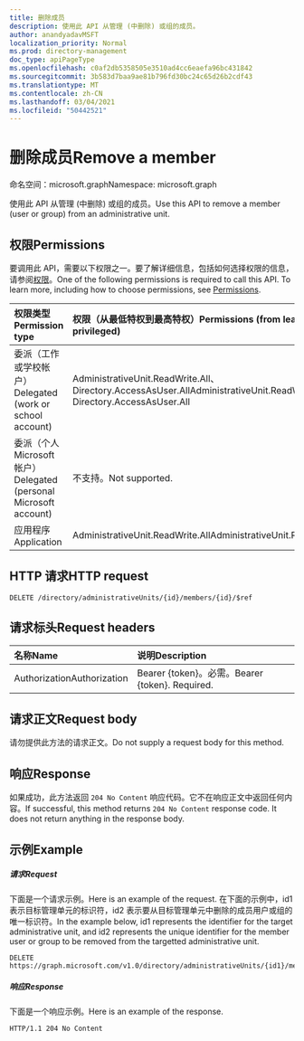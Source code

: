 ```yaml
---
title: 删除成员
description: 使用此 API 从管理 (中删除) 或组的成员。
author: anandyadavMSFT
localization_priority: Normal
ms.prod: directory-management
doc_type: apiPageType
ms.openlocfilehash: c0af2db5358505e3510ad4cc6eaefa96bc431842
ms.sourcegitcommit: 3b583d7baa9ae81b796fd30bc24c65d26b2cdf43
ms.translationtype: MT
ms.contentlocale: zh-CN
ms.lasthandoff: 03/04/2021
ms.locfileid: "50442521"
---
```

# <a name="remove-a-member"></a><span data-ttu-id="db42d-103">删除成员</span><span class="sxs-lookup"><span data-stu-id="db42d-103">Remove a member</span></span>

<span data-ttu-id="db42d-104">命名空间：microsoft.graph</span><span class="sxs-lookup"><span data-stu-id="db42d-104">Namespace: microsoft.graph</span></span>

<span data-ttu-id="db42d-105">使用此 API 从管理 (中删除) 或组的成员。</span><span class="sxs-lookup"><span data-stu-id="db42d-105">Use this API to remove a member (user or group) from an administrative unit.</span></span>

## <a name="permissions"></a><span data-ttu-id="db42d-106">权限</span><span class="sxs-lookup"><span data-stu-id="db42d-106">Permissions</span></span>
<span data-ttu-id="db42d-p101">要调用此 API，需要以下权限之一。要了解详细信息，包括如何选择权限的信息，请参阅[权限](/graph/permissions-reference)。</span><span class="sxs-lookup"><span data-stu-id="db42d-p101">One of the following permissions is required to call this API. To learn more, including how to choose permissions, see [Permissions](/graph/permissions-reference).</span></span>


|<span data-ttu-id="db42d-109">权限类型</span><span class="sxs-lookup"><span data-stu-id="db42d-109">Permission type</span></span>      | <span data-ttu-id="db42d-110">权限（从最低特权到最高特权）</span><span class="sxs-lookup"><span data-stu-id="db42d-110">Permissions (from least to most privileged)</span></span>              |
|:--------------------|:---------------------------------------------------------|
|<span data-ttu-id="db42d-111">委派（工作或学校帐户）</span><span class="sxs-lookup"><span data-stu-id="db42d-111">Delegated (work or school account)</span></span> | <span data-ttu-id="db42d-112">AdministrativeUnit.ReadWrite.All、Directory.AccessAsUser.All</span><span class="sxs-lookup"><span data-stu-id="db42d-112">AdministrativeUnit.ReadWrite.All, Directory.AccessAsUser.All</span></span>    |
|<span data-ttu-id="db42d-113">委派（个人 Microsoft 帐户）</span><span class="sxs-lookup"><span data-stu-id="db42d-113">Delegated (personal Microsoft account)</span></span> | <span data-ttu-id="db42d-114">不支持。</span><span class="sxs-lookup"><span data-stu-id="db42d-114">Not supported.</span></span>    |
|<span data-ttu-id="db42d-115">应用程序</span><span class="sxs-lookup"><span data-stu-id="db42d-115">Application</span></span> | <span data-ttu-id="db42d-116">AdministrativeUnit.ReadWrite.All</span><span class="sxs-lookup"><span data-stu-id="db42d-116">AdministrativeUnit.ReadWrite.All</span></span> |

## <a name="http-request"></a><span data-ttu-id="db42d-117">HTTP 请求</span><span class="sxs-lookup"><span data-stu-id="db42d-117">HTTP request</span></span>
<!-- { "blockType": "ignored" } -->
```http
DELETE /directory/administrativeUnits/{id}/members/{id}/$ref
```
## <a name="request-headers"></a><span data-ttu-id="db42d-118">请求标头</span><span class="sxs-lookup"><span data-stu-id="db42d-118">Request headers</span></span>
| <span data-ttu-id="db42d-119">名称</span><span class="sxs-lookup"><span data-stu-id="db42d-119">Name</span></span>      |<span data-ttu-id="db42d-120">说明</span><span class="sxs-lookup"><span data-stu-id="db42d-120">Description</span></span>|
|:----------|:----------|
| <span data-ttu-id="db42d-121">Authorization</span><span class="sxs-lookup"><span data-stu-id="db42d-121">Authorization</span></span>  | <span data-ttu-id="db42d-p102">Bearer {token}。必需。</span><span class="sxs-lookup"><span data-stu-id="db42d-p102">Bearer {token}. Required.</span></span> |

## <a name="request-body"></a><span data-ttu-id="db42d-124">请求正文</span><span class="sxs-lookup"><span data-stu-id="db42d-124">Request body</span></span>
<span data-ttu-id="db42d-125">请勿提供此方法的请求正文。</span><span class="sxs-lookup"><span data-stu-id="db42d-125">Do not supply a request body for this method.</span></span>

## <a name="response"></a><span data-ttu-id="db42d-126">响应</span><span class="sxs-lookup"><span data-stu-id="db42d-126">Response</span></span>

<span data-ttu-id="db42d-p103">如果成功，此方法返回 `204 No Content` 响应代码。它不在响应正文中返回任何内容。</span><span class="sxs-lookup"><span data-stu-id="db42d-p103">If successful, this method returns `204 No Content` response code. It does not return anything in the response body.</span></span>

## <a name="example"></a><span data-ttu-id="db42d-129">示例</span><span class="sxs-lookup"><span data-stu-id="db42d-129">Example</span></span>
##### <a name="request"></a><span data-ttu-id="db42d-130">请求</span><span class="sxs-lookup"><span data-stu-id="db42d-130">Request</span></span>
<span data-ttu-id="db42d-131">下面是一个请求示例。</span><span class="sxs-lookup"><span data-stu-id="db42d-131">Here is an example of the request.</span></span> <span data-ttu-id="db42d-132">在下面的示例中，id1 表示目标管理单元的标识符，id2 表示要从目标管理单元中删除的成员用户或组的唯一标识符。</span><span class="sxs-lookup"><span data-stu-id="db42d-132">In the example below, id1 represents the identifier for the target administrative unit, and id2 represents the unique identifier for the member user or group to be removed from the targetted administrative unit.</span></span> 

```http
DELETE https://graph.microsoft.com/v1.0/directory/administrativeUnits/{id1}/members/{id2}/$ref
```

##### <a name="response"></a><span data-ttu-id="db42d-133">响应</span><span class="sxs-lookup"><span data-stu-id="db42d-133">Response</span></span>
<span data-ttu-id="db42d-134">下面是一个响应示例。</span><span class="sxs-lookup"><span data-stu-id="db42d-134">Here is an example of the response.</span></span>
 
```http
HTTP/1.1 204 No Content
```

